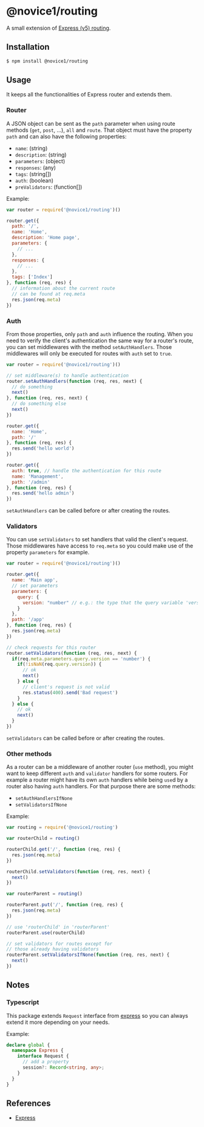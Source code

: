 # @novice1/routing

A small extension of [Express (v5) routing](https://expressjs.com/en/guide/routing.html).

## Installation

```bash
$ npm install @novice1/routing
```

## Usage

It keeps all the functionalities of Express router and extends them.

### Router

A JSON object can be sent as the `path` parameter when using route methods (`get`, `post`, ...), `all` and `route`. That object must have the property `path` and can also have the following properties:

- `name`: (string)
- `description`: (string)
- `parameters`: (object)
- `responses`: (any)
- `tags`: (string[])
- `auth`: (boolean)
- `preValidators`: (function[])

Example:

```js
var router = require('@novice1/routing')()

router.get({
  path: '/',
  name: 'Home',
  description: 'Home page',
  parameters: {
    // ...
  },
  responses: {
    // ...
  },
  tags: ['Index']
}, function (req, res) {
  // information about the current route
  // can be found at req.meta
  res.json(req.meta)
})
```

### Auth

From those properties, only `path` and `auth` influence the routing.
When you need to verify the client's authentication the same way for a router's route, you can set middlewares with the method `setAuthHandlers`. Those middlewares will only be executed for routes with `auth` set to `true`.


```js
var router = require('@novice1/routing')()

// set middleware(s) to handle authentication
router.setAuthHandlers(function (req, res, next) {
  // do something
  next()
}, function (req, res, next) {
  // do something else
  next()
})

router.get({
  name: 'Home',
  path: '/'
}, function (req, res) {
  res.send('hello world')
})

router.get({
  auth: true, // handle the authentication for this route
  name: 'Management',
  path: '/admin'
}, function (req, res) {
  res.send('hello admin')
})
```

`setAuthHandlers` can be called before or after creating the routes.

### Validators

You can use `setValidators` to set handlers that valid the client's request.
Those middlewares have access to `req.meta` so you could make use of the property `parameters` for example.

```js
var router = require('@novice1/routing')()

router.get({
  name: 'Main app',
  // set parameters
  parameters: {
    query: {
      version: "number" // e.g.: the type that the query variable 'version' should have 
    }
  },
  path: '/app'
}, function (req, res) {
  res.json(req.meta)
})

// check requests for this router
router.setValidators(function (req, res, next) {
  if(req.meta.parameters.query.version == 'number') {
    if(!isNaN(req.query.version)) {
      // ok
      next()
    } else {
      // client's request is not valid
      res.status(400).send('Bad request')
    }
  } else {
    // ok
    next()
  }
})
```

`setValidators` can be called before or after creating the routes.

### Other methods

As a router can be a middleware of another router (`use` method), you might want to keep different `auth` and `validator` handlers for some routers. For example a router might have its own `auth` handlers while being `use`d by a router also having `auth` handlers. For that purpose there are some methods:

- `setAuthHandlersIfNone`
- `setValidatorsIfNone`

Example:

```js
var routing = require('@novice1/routing')

var routerChild = routing()

routerChild.get('/', function (req, res) {
  res.json(req.meta)
})

routerChild.setValidators(function (req, res, next) {
  next()
})

var routerParent = routing()

routerParent.put('/', function (req, res) {
  res.json(req.meta)
})

// use 'routerChild' in 'routerParent'
routerParent.use(routerChild)

// set validators for routes except for 
// those already having validators
routerParent.setValidatorsIfNone(function (req, res, next) {
  next()
})
```

## Notes

### Typescript

This package extends `Request` interface from [express](https://www.npmjs.com/package/express) so you can always extend it more depending on your needs.

Example:
```ts
declare global {
  namespace Express {
    interface Request {
      // add a property
      session?: Record<string, any>;
    }
  }
}
```

## References

- [Express](https://expressjs.com/)